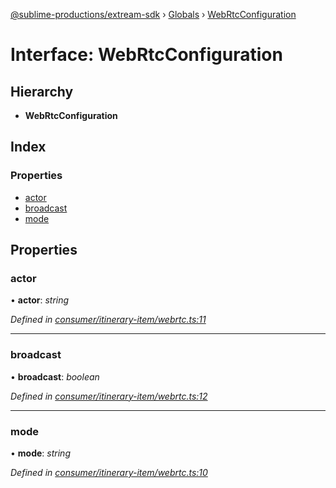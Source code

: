 [@sublime-productions/extream-sdk](../README.md) › [Globals](../globals.md) › [WebRtcConfiguration](webrtcconfiguration.md)

# Interface: WebRtcConfiguration

## Hierarchy

* **WebRtcConfiguration**

## Index

### Properties

* [actor](webrtcconfiguration.md#actor)
* [broadcast](webrtcconfiguration.md#broadcast)
* [mode](webrtcconfiguration.md#mode)

## Properties

###  actor

• **actor**: *string*

*Defined in [consumer/itinerary-item/webrtc.ts:11](https://github.com/Extream-SaaS/ex-sdk/blob/936e0b7/src/consumer/itinerary-item/webrtc.ts#L11)*

___

###  broadcast

• **broadcast**: *boolean*

*Defined in [consumer/itinerary-item/webrtc.ts:12](https://github.com/Extream-SaaS/ex-sdk/blob/936e0b7/src/consumer/itinerary-item/webrtc.ts#L12)*

___

###  mode

• **mode**: *string*

*Defined in [consumer/itinerary-item/webrtc.ts:10](https://github.com/Extream-SaaS/ex-sdk/blob/936e0b7/src/consumer/itinerary-item/webrtc.ts#L10)*
